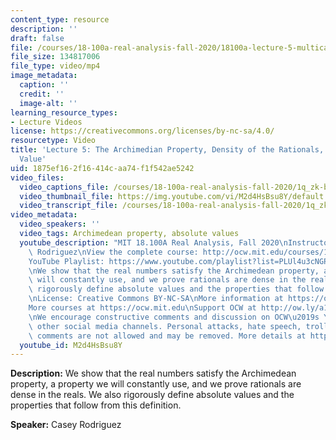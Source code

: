 ```yaml
---
content_type: resource
description: ''
draft: false
file: /courses/18-100a-real-analysis-fall-2020/18100a-lecture-5-multicam_360p_16_9.mp4
file_size: 134817006
file_type: video/mp4
image_metadata:
  caption: ''
  credit: ''
  image-alt: ''
learning_resource_types:
- Lecture Videos
license: https://creativecommons.org/licenses/by-nc-sa/4.0/
resourcetype: Video
title: 'Lecture 5: The Archimedian Property, Density of the Rationals, and Absolute
  Value'
uid: 1875ef16-2f16-414c-aa74-f1f542ae5242
video_files:
  video_captions_file: /courses/18-100a-real-analysis-fall-2020/1q_zk-bP9eY1S2dzcZmK-zIIXu6PGTK1r_transcript.webvtt
  video_thumbnail_file: https://img.youtube.com/vi/M2d4HsBsu8Y/default.jpg
  video_transcript_file: /courses/18-100a-real-analysis-fall-2020/1q_zk-bP9eY1S2dzcZmK-zIIXu6PGTK1r_transcript.pdf
video_metadata:
  video_speakers: ''
  video_tags: Archimedean property, absolute values
  youtube_description: "MIT 18.100A Real Analysis, Fall 2020\nInstructor: Dr. Casey\
    \ Rodriguez\nView the complete course: http://ocw.mit.edu/courses/18-100a-real-analysis-fall-2020/\n\
    YouTube Playlist: https://www.youtube.com/playlist?list=PLUl4u3cNGP61O7HkcF7UImpM0cR_L2gSw\n\
    \nWe show that the real numbers satisfy the Archimedean property, a property we\
    \ will constantly use, and we prove rationals are dense in the reals. We also\
    \ rigorously define absolute values and the properties that follow from this definition.\n\
    \nLicense: Creative Commons BY-NC-SA\nMore information at https://ocw.mit.edu/terms\n\
    More courses at https://ocw.mit.edu\nSupport OCW at http://ow.ly/a1If50zVRlQ\n\
    \nWe encourage constructive comments and discussion on OCW\u2019s YouTube and\
    \ other social media channels. Personal attacks, hate speech, trolling, and inappropriate\
    \ comments are not allowed and may be removed. More details at https://ocw.mit.edu/comments."
  youtube_id: M2d4HsBsu8Y
---
```

**Description:** We show that the real numbers satisfy the Archimedean property, a property we will constantly use, and we prove rationals are dense in the reals. We also rigorously define absolute values and the properties that follow from this definition.

**Speaker:** Casey Rodriguez